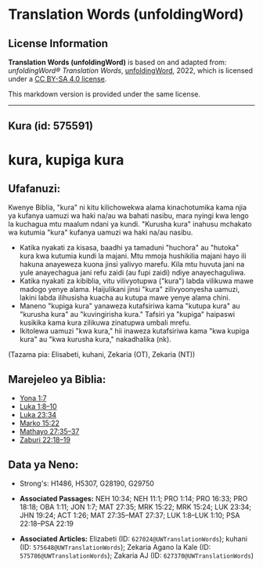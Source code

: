 # Translation Words (unfoldingWord)

## License Information

**Translation Words (unfoldingWord)** is based on and adapted from: _unfoldingWord® Translation Words_, [unfoldingWord](https://unfoldingword.org/utw), 2022, which is licensed under a [CC BY-SA 4.0 license](https://creativecommons.org/licenses/by-sa/4.0/legalcode.en).

This markdown version is provided under the same license.



--------------------------------

## Kura (id: 575591)

kura, kupiga kura
=================

Ufafanuzi:
----------

Kwenye Biblia, "kura" ni kitu kilichowekwa alama kinachotumika kama njia ya kufanya uamuzi wa haki na/au wa bahati nasibu, mara nyingi kwa lengo la kuchagua mtu maalum ndani ya kundi. "Kurusha kura" inahusu mchakato wa kutumia "kura" kufanya uamuzi wa haki na/au nasibu.

* Katika nyakati za kisasa, baadhi ya tamaduni "huchora" au "hutoka" kura kwa kutumia kundi la majani. Mtu mmoja hushikilia majani hayo ili hakuna anayeweza kuona jinsi yalivyo marefu. Kila mtu huvuta jani na yule anayechagua jani refu zaidi (au fupi zaidi) ndiye anayechaguliwa.
* Katika nyakati za kibiblia, vitu vilivyotupwa ("kura") labda vilikuwa mawe madogo yenye alama. Haijulikani jinsi "kura" zilivyoonyesha uamuzi, lakini labda ilihusisha kuacha au kutupa mawe yenye alama chini.
* Maneno "kupiga kura" yanaweza kutafsiriwa kama "kutupa kura" au "kurusha kura" au "kuvingirisha kura." Tafsiri ya "kupiga" haipaswi kusikika kama kura zilikuwa zinatupwa umbali mrefu.
* Ikitolewa uamuzi "kwa kura," hii inaweza kutafsiriwa kama "kwa kupiga kura" au "kwa kurusha kura," nakadhalika (nk).

(Tazama pia: Elisabeti, kuhani, Zekaria (OT), Zekaria (NT))

Marejeleo ya Biblia:
--------------------

* [Yona 1:7](https://ref.ly/Jonah1:7)
* [Luka 1:8–10](https://ref.ly/Luke1:8-Luke1:10)
* [Luka 23:34](https://ref.ly/Luke23:34)
* [Marko 15:22](https://ref.ly/Mark15:22)
* [Mathayo 27:35–37](https://ref.ly/Matt27:35-Matt27:37)
* [Zaburi 22:18–19](https://ref.ly/Ps22:18-Ps22:19)

Data ya Neno:
-------------

* Strong's: H1486, H5307, G28190, G29750

* **Associated Passages:** NEH 10:34; NEH 11:1; PRO 1:14; PRO 16:33; PRO 18:18; OBA 1:11; JON 1:7; MAT 27:35; MRK 15:22; MRK 15:24; LUK 23:34; JHN 19:24; ACT 1:26; MAT 27:35–MAT 27:37; LUK 1:8–LUK 1:10; PSA 22:18–PSA 22:19
* **Associated Articles:** Elizabeti (ID: `627024@UWTranslationWords`); kuhani (ID: `575648@UWTranslationWords`); Zekaria Agano la Kale (ID: `575786@UWTranslationWords`); Zakaria AJ (ID: `627370@UWTranslationWords`)

